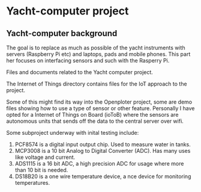 # Yacht-computer project
## Yacht-computer background

The goal is to replace as much as possible of the yacht instruments with servers (Raspberry Pi etc) and laptops, pads and mobile phones. This part her focuses on interfacing sensors and such with the Rasperry Pi.

Files and documents related to the Yacht computer project. 

The Internet of Things directory contains files for the IoT approach to the project. 

Some of this might find its way into the Openploter project, some are demo files showing how to use a 
type of sensor or other feature. Personally I have opted for a Internet of Things on Board (ioToB)
where the sensors are autonomous units that sends off the data to the central server over wifi.

Some subproject underway with inital testing include:

1. PCF8574 is a digital input output chip. Used to measure water in tanks.
2. MCP3008 is a 10 bit Analog to Digital Converter (ADC). Has many uses like voltage and current.
3. ADS1115 is a 16 bit ADC, a high precision ADC for usage where more than 10 bit is needed. 
4. DS18B20 is a one wire temperature device, a nce device for monitoring temperatures.

